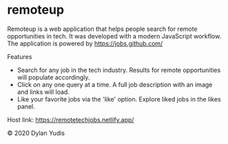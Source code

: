 # remoteup
Remoteup is a web application that helps people search for remote opportunities in tech.
 It was developed with a modern JavaScript workflow. The application is powered by https://jobs.github.com/

Features

  - Search for any job in the tech industry. Results for remote opportunities will populate accordingly.
  - Click on any one query at a time. A full job description with an image and links will load.
  - Like your favorite jobs via the 'like' option. Explore liked jobs in the likes panel.
  
  Host link:
  https://remotetechjobs.netlify.app/
  

© 2020 Dylan Yudis
